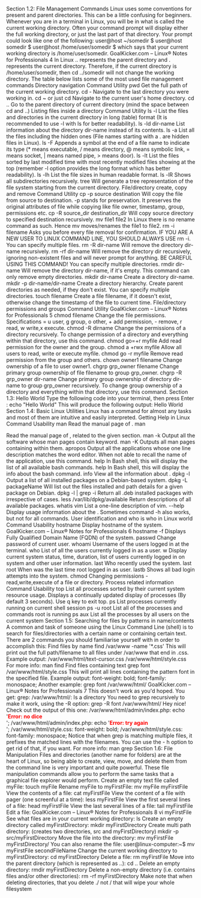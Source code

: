 Section 1.2: File Management Commands
Linux uses some conventions for present and parent directories. This can be a little confusing for beginners.
Whenever you are in a terminal in Linux, you will be in what is called the current working directory. Often your
command prompt will display either the full working directory, or just the last part of that directory. Your prompt
could look like one of the following:
user@host ~/somedir $
user@host somedir $
user@host /home/user/somedir $
which says that your current working directory is /home/user/somedir.
GoalKicker.com – Linux® Notes for Professionals 4
In Linux .. represents the parent directory and . represents the current directory.
Therefore, if the current directory is /home/user/somedir, then cd ../somedir will not change the working
directory.
The table below lists some of the most used file management commands
Directory navigation
Command Utility
pwd Get the full path of the current working directory.
cd - Navigate to the last directory you were working in.
cd ~ or just cd Navigate to the current user's home directory.
cd .. Go to the parent directory of current directory (mind the space between cd and ..)
Listing files inside a directory
Command Utility
ls -l List the files and directories in the current directory in long (table) format (It is recommended to
use -l with ls for better readability).
ls -ld dir-name List information about the directory dir-name instead of its contents.
ls -a List all the files including the hidden ones (File names starting with a . are hidden files in Linux).
ls -F Appends a symbol at the end of a file name to indicate its type (* means executable, / means
directory, @ means symbolic link, = means socket, | means named pipe, > means door).
ls -lt List the files sorted by last modified time with most recently modified files showing at the top
(remember -l option provides the long format which has better readability).
ls -lh List the file sizes in human readable format.
ls -lR Shows all subdirectories recursively.
tree Will generate a tree representation of the file system starting from the current directory.
File/directory create, copy and remove
Command Utility
cp -p source destination
Will copy the file from source to destination. -p stands for preservation. It
preserves the original attributes of file while copying like file owner, timestamp,
group, permissions etc.
cp -R source_dir
destination_dir Will copy source directory to specified destination recursively.
mv file1 file2 In Linux there is no rename command as such. Hence mv moves/renames the
file1 to file2.
rm -i filename
Asks you before every file removal for confirmation. IF YOU ARE A NEW USER
TO LINUX COMMAND LINE, YOU SHOULD ALWAYS USE rm -i. You can specify
multiple files.
rm -R dir-name Will remove the directory dir-name recursively.
rm -rf dir-name
Will remove the directory dir recursively, ignoring non-existent files and will
never prompt for anything. BE CAREFUL USING THIS COMMAND! You can
specify multiple directories.
rmdir dir-name Will remove the directory dir-name, if it's empty. This command can only remove
empty directories.
mkdir dir-name Create a directory dir-name.
mkdir -p dir-name/dir-name Create a directory hierarchy. Create parent directories as needed, if they don't
exist. You can specify multiple directories.
touch filename Create a file filename, if it doesn't exist, otherwise change the timestamp of the
file to current time.
File/directory permissions and groups
Command Utility
GoalKicker.com – Linux® Notes for Professionals 5
chmod <specification> filename Change the file permissions. Specifications = u user, g group, o other, + add
permission, - remove, r read, w write,x execute.
chmod -R <specification> dirname
Change the permissions of a directory recursively. To change permission of
a directory and everything within that directory, use this command.
chmod go=+r myfile Add read permission for the owner and the group.
chmod a +rwx myfile Allow all users to read, write or execute myfile.
chmod go -r myfile Remove read permission from the group and others.
chown owner1 filename Change ownership of a file to user owner1.
chgrp grp_owner filename Change primary group ownership of file filename to group grp_owner.
chgrp -R grp_owner dir-name
Change primary group ownership of directory dir-name to group grp_owner
recursively. To change group ownership of a directory and everything within
that directory, use this command.
Section 1.3: Hello World
Type the following code into your terminal, then press Enter :
echo "Hello World"
This will produce the following output:
Hello World
Section 1.4: Basic Linux Utilities
Linux has a command for almost any tasks and most of them are intuitive and easily interpreted.
Getting Help in Linux
Command Usability
man <name> Read the manual page of <name>.
man <section> <name> Read the manual page of <name>, related to the given section.
man -k <editor> Output all the software whose man pages contain <editor> keyword.
man -K <keyword> Outputs all man pages containing <keyword> within them.
apropos <editor>
Output all the applications whose one line description matches the word editor.
When not able to recall the name of the application, use this command.
help In Bash shell, this will display the list of all available bash commands.
help <name> In Bash shell, this will display the info about the <name> bash command.
info <name> View all the information about <name>.
dpkg -l Output a list of all installed packages on a Debian-based system.
dpkg -L packageName Will list out the files installed and path details for a given package on Debian.
dpkg -l | grep -i <edit> Return all .deb installed packages with <edit> irrespective of cases.
less /var/lib/dpkg/available Return descriptions of all available packages.
whatis vim List a one-line description of vim.
<command-name> --help Display usage information about the <tool-name>. Sometimes command -h also
works, but not for all commands.
User identification and who is who in Linux world
Command Usability
hostname Display hostname of the system.
GoalKicker.com – Linux® Notes for Professionals 6
hostname -f Displays Fully Qualified Domain Name (FQDN) of the system.
passwd Change password of current user.
whoami Username of the users logged in at the terminal.
who List of all the users currently logged in as a user.
w
Display current system status, time, duration, list of users currently logged in on system and other
user information.
last Who recently used the system.
last root When was the last time root logged in as user.
lastb Shows all bad login attempts into the system.
chmod Changing permissions - read,write,execute of a file or directory.
Process related information
Command Usability
top List all processes sorted by their current system resource usage. Displays a continually updated
display of processes (By default 3 seconds). Use q key to exit top.
ps List processes currently running on current shell session
ps -u root List all of the processes and commands root is running
ps aux List all the processes by all users on the current system
Section 1.5: Searching for files by patterns in name/contents
A common and task of someone using the Linux Command Line (shell) is to search for files/directories with a
certain name or containing certain text. There are 2 commands you should familiarise yourself with in order to
accomplish this:
Find files by name
find /var/www -name '*.css'
This will print out the full path/filename to all files under /var/www that end in .css. Example output:
/var/www/html/text-cursor.css
/var/www/html/style.css
For more info:
man find
Find files containing text
grep font /var/www/html/style.css
This will print all lines containing the pattern font in the specified file. Example output:
font-weight: bold;
font-family: monospace;
Another example:
grep font /var/www/html/
GoalKicker.com – Linux® Notes for Professionals 7
This doesn't work as you'd hoped. You get:
grep: /var/www/html/: Is a directory
You need to grep recursively to make it work, using the -R option:
grep -R font /var/www/html/
Hey nice! Check out the output of this one:
/var/www/html/admin/index.php: echo '<font color=red><b>Error: no dice</b></font><br/>';
/var/www/html/admin/index.php: echo '<font color=red><b>Error: try again</b></font><br/>';
/var/www/html/style.css: font-weight: bold;
/var/www/html/style.css: font-family: monospace;
Notice that when grep is matching multiple files, it prefixes the matched lines with the filenames. You can use the -
h option to get rid of that, if you want.
For more info:
man grep
Section 1.6: File Manipulation
Files and directories (another name for folders) are at the heart of Linux, so being able to create, view, move, and
delete them from the command line is very important and quite powerful. These file manipulation commands allow
you to perform the same tasks that a graphical file explorer would perform.
Create an empty text file called myFile:
touch myFile
Rename myFile to myFirstFile:
mv myFile myFirstFile
View the contents of a file:
cat myFirstFile
View the content of a file with pager (one screenful at a time):
less myFirstFile
View the first several lines of a file:
head myFirstFile
View the last several lines of a file:
tail myFirstFile
Edit a file:
GoalKicker.com – Linux® Notes for Professionals 8
vi myFirstFile
See what files are in your current working directory:
ls
Create an empty directory called myFirstDirectory:
mkdir myFirstDirectory
Create multi path directory: (creates two directories, src and myFirstDirectory)
mkdir -p src/myFirstDirectory
Move the file into the directory:
mv myFirstFile myFirstDirectory/
You can also rename the file:
user@linux-computer:~$ mv myFirstFile secondFileName
Change the current working directory to myFirstDirectory:
cd myFirstDirectory
Delete a file:
rm myFirstFile
Move into the parent directory (which is represented as ..):
cd ..
Delete an empty directory:
rmdir myFirstDirectory
Delete a non-empty directory (i.e. contains files and/or other directories):
rm -rf myFirstDirectory
Make note that when deleting directories, that you delete ./ not / that will wipe your whole filesystem